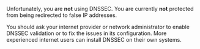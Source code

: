 Unfortunately, you are <strong>not</strong> using DNSSEC. You are currently
<strong>not</strong> protected from being redirected to false IP addresses.

You should ask your internet provider or network administrator to enable
DNSSEC validation or to fix the issues in its configuration. More experienced
internet users can install DNSSEC on their own systems.
